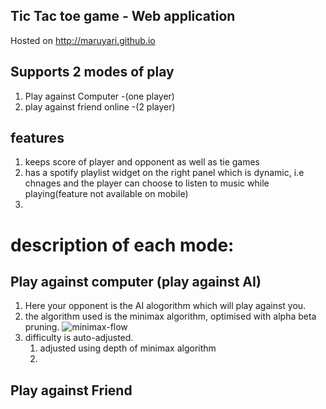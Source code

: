 
## Tic Tac toe game - Web application
 Hosted on http://maruyari.github.io
 
 ## Supports 2 modes of play
 1. Play against Computer -(one player)
 2. play against friend online -(2 player)
 
 ## features
 1. keeps score of player and opponent as well as tie games
 2. has a spotify playlist widget on the right panel which is dynamic, i.e chnages and the player can choose to listen to music while playing(feature not available on mobile)
 3. 
 # description of each mode:
 
 ## Play against computer (play against AI)
 1. Here your opponent is the AI alogorithm which will play against you.
 2. the algorithm used is the minimax algorithm, optimised with alpha beta pruning.
 ![minimax-flow](/home/tokoyama/Downloads/400px-Minimax.svg.png)
 3. difficulty is auto-adjusted. 
    1. adjusted using depth of minimax algorithm
    2. 
 
 ## Play against Friend 
 
